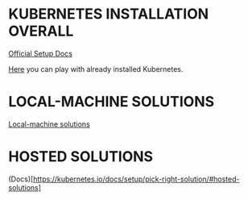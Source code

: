 # KUBERNETES INSTALLATION OVERALL

[Official Setup Docs](https://kubernetes.io/docs/setup/)

[Here](https://labs.play-with-k8s.com/) you can play with already installed Kubernetes.



# LOCAL-MACHINE SOLUTIONS

[Local-machine solutions](https://kubernetes.io/docs/setup/pick-right-solution/#local-machine-solutions)



# HOSTED SOLUTIONS

(Docs)[https://kubernetes.io/docs/setup/pick-right-solution/#hosted-solutions]







































